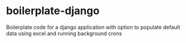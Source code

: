 # boilerplate-django
Boilerplate code for a django application with option to populate default data using excel and running background crons
